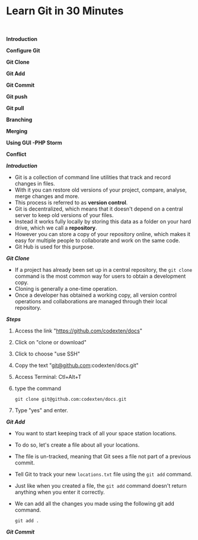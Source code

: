 # Learn Git in 30 Minutes

​	

**Introduction**

**Configure Git**

**Git Clone**

**Git Add**

**Git Commit**

**Git push**

**Git pull**

**Branching**

**Merging**

**Using GUI -PHP Storm**

**Conflict**



***Introduction***

- Git is a collection of command line utilities that track and record changes in files.
- With it you can restore old versions of your project, compare, analyse, merge changes and more. 
- This process is referred to as **version control**. 
- Git is decentralized, which means that it doesn't depend on a central server to keep old versions of your files. 
- Instead it works fully locally by storing this data as a folder on your hard drive, which we call a **repository**. 
- However you can store a copy of your repository online, which makes it easy for multiple people to collaborate and work on the same code. 
- Git Hub is used for this purpose.



***Git Clone***

- If a project has already been set up in a central repository, the `git clone` command is the most common way for users to obtain a development copy. 
- Cloning is generally a one-time operation. 
- Once a developer has obtained a working copy, all version control operations and collaborations are managed through their local repository.

***Steps***

1. Access the link "https://github.com/codexten/docs"

2. Click on "clone or download"

3. Click to choose "use SSH"

4. Copy the text "git@github.com:codexten/docs.git"

5. Access Terminal: Ctl+Alt+T

6. type the command 

   ```
   git clone git@github.com:codexten/docs.git
   ```

7. Type "yes" and enter.

   

***Git Add***

- You want to start keeping track of all your space station locations. 

- To do so, let's create a file about all your locations.

- The file is un-tracked, meaning that Git sees a file not part of a previous commit.

- Tell Git to track your new `locations.txt` file using the `git add` command. 

- Just like when you created a file, the `git add` command doesn't return anything when you enter it correctly.

- We can add all the changes you made using the following git add command.

  ```
  git add .
  ```

   

***Git Commit***

